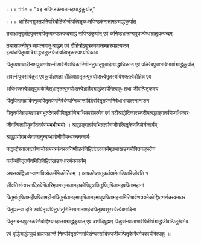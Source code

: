 +++
title = "०३ सपिण्डकंमातामहश्राद्धंकुर्यात्"

+++
आश्विनशुक्लप्रतिपदिदौहित्रोजीवत्पितृकःसपिण्डकंमातामहश्राद्धंकुर्यात्

तथाभ्रातृपुत्रोऽपुत्रस्यपितृव्यस्यप्रत्यब्दश्राद्धं सपिण्डंकुर्यात् एवं कनिष्ठभ्राताप्यपुत्रज्येष्थभ्रातुःप्रत्यब्दम्

तथासपत्‍नीपुत्रःसापत्‍नमातुःश्राद्धम् एवं दौहित्रोऽपुत्रस्यमातामहस्यप्रत्यब्दम् इत्थंचपितृव्यादिश्राद्धचतुष्टयेजीवत्पितृकस्याप्यधिकारः

पितृव्यभ्रात्रादीनामपुत्राणांपत्‍नीसावेसैवाधिकारिणीनतुभ्रातृपुत्रादेःश्राद्धाधिकारः एवं पतिरेवपुत्राभावेभार्याश्राद्धंकुर्यात्

सपत्‍नीपुत्रसावेतुस एवकुर्यान्नभर्ता दौहित्रभ्रातृतत्पुत्रयोःसत्त्वेमृतस्यविभक्तत्वेदौहित्र एव

अविभक्तत्वेभ्रातृपुत्रःकेचित्‌भ्रातृतत्पुत्रयोःसत्त्वेभ्रात्रैवश्राद्धंकार्यमित्याहुः तथा जीवत्पितृकस्य

पितृपितामहादिमनुष्यपितृतर्पणनिषेधेप्यग्निष्वात्तादिदेवपितृतर्पणनिषेधाभावात्स्नानाङग

पितृतर्पणेब्रह्मयज्ञाङगभूतदेवरुपिपितृतर्पणेचाधिकारोस्त्येव एवं यदीश्राद्धेदिकारस्तदीयश्रद्धाङ्‌गतर्पणेप्यधिकारः

जीवत्पितापिकुर्वीततर्पणंयमभीष्मयोः । श्राद्धाङ्‌गतर्पणभिन्नतर्पणंजीवत्पितृकेणतिलैर्नकार्यम्

श्राद्धप्रयोगमध्येवाजानुन्यग्भावोनीवीबन्धश्चनकार्यः

नद्यादौस्नात्वातर्पणान्तेसमन्त्रकंवस्त्रनिष्पीडनंविहितंतन्नकार्यम्‌तथाखङगमौक्तिकहस्तेन

कर्तंव्यंपितृतर्पणमितिविहितंखङगधारणंनकार्यम्

अपसव्यंद्विजाग्र्‍याणांपित्र्येकर्मणिकीर्तितम् । आप्रकोष्ठात्तुकर्तव्यमेतत्पितरिजीवति १

जीवतिसंन्यस्तादिरुपेपितरिमृतमातृमातामहाकोपिपुत्रःपितुःपितृपितामहप्रपितामहानां

पितुर्मातृपितामहीप्रपितामहीनांपितुर्मातामहमातृपितामहमातृप्रपितामहनामितिपार्वणत्रयमेकोद्दिष्टगणंचस्वमातरं

पितुःपत्‍न्या इति स्वपितृव्यंपितुर्भ्रातुरितिस्वमातामहंचपितुःश्वशुरस्येत्येवमादिना

पितृसंबन्धपुरस्करेणैवोद्दिश्यमहालयश्राद्धंकुर्यात् एवं दर्शादिषूह्यम् पितुःसंन्यासाभावेपितीर्थश्राद्धंजीवत्पितुरेवमेव

एवं वृद्धिश्राद्धेप्यूह्यं ब्रह्मयज्ञान्ते नित्यंपितृतर्पणमपिसंन्यस्तादिरुपजीवत्पितृकेणैवमेवकार्यमित्याहुः ॥
